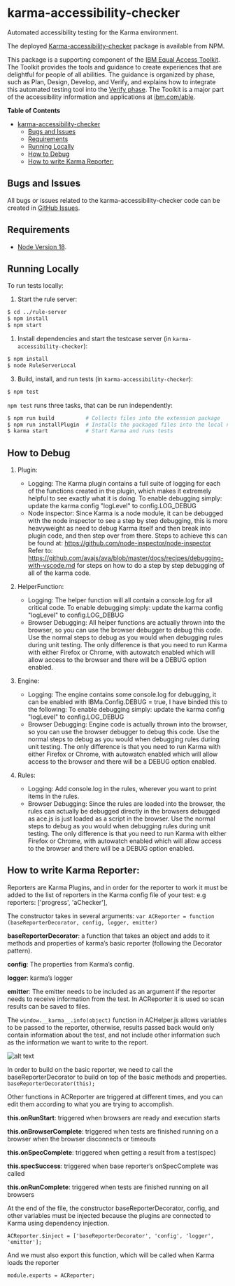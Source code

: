 # karma-accessibility-checker

Automated accessibility testing for the Karma environment.

The deployed [Karma-accessibility-checker](https://www.npmjs.com/package/karma-accessibility-checker) package is available from NPM.

This package is a supporting component of the [IBM Equal Access Toolkit](https://ibm.com/able/toolkit).
The Toolkit provides the tools and guidance to create experiences that are delightful for people of all abilities.
The guidance is organized by phase, such as Plan, Design, Develop, and Verify, and explains how to integrate this automated testing tool into the [Verify phase](https://www.ibm.com/able/toolkit/verify/overview).
The Toolkit is a major part of the accessibility information and applications at [ibm.com/able](https://ibm.com/able/).

<!-- START doctoc generated TOC please keep comments here to allow auto update -->
<!-- DON'T EDIT THIS SECTION, INSTEAD RE-RUN doctoc TO UPDATE -->
**Table of Contents**

- [karma-accessibility-checker](#karma-accessibility-checker)
  - [Bugs and Issues](#bugs-and-issues)
  - [Requirements](#requirements)
  - [Running Locally](#running-locally)
  - [How to Debug](#how-to-debug)
  - [How to write Karma Reporter:](#how-to-write-karma-reporter)

<!-- END doctoc generated TOC please keep comment here to allow auto update -->

## Bugs and Issues

All bugs or issues related to the karma-accessibility-checker code can be created in [GitHub Issues](https://github.com/IBMa/equal-access/issues).

## Requirements

* [Node Version 18](https://nodejs.org/en/download/).

## Running Locally

To run tests locally:

1) Start the rule server:
```bash
$ cd ../rule-server
$ npm install
$ npm start
```
1) Install dependencies and start the testcase server (in `karma-accessibility-checker`):
```bash
$ npm install
$ node RuleServerLocal
```
3) Build, install, and run tests (in `karma-accessibility-checker`):
```bash
$ npm test
```

`npm test` runs three tasks, that can be run independently:
```bash
$ npm run build          # Collects files into the extension package
$ npm run installPlugin  # Installs the packaged files into the local node_modules
$ karma start            # Start Karma and runs tests
```

## How to Debug
1. Plugin:
    - Logging:
        The Karma plugin contains a full suite of logging for each of the functions created in the plugin, which makes it extremely helpful to see exactly what it is doing.
        To enable debugging simply: update the karma config "logLevel" to config.LOG_DEBUG
    - Node inspector:
        Since Karma is a node module, it can be debugged with the node inspector to see a step by step debugging, this is more heavyweight as need to debug Karma itself and then break into plugin code, and then step over from there. Steps to achieve this can be found at:  https://github.com/node-inspector/node-inspector
        Refer to: https://github.com/avajs/ava/blob/master/docs/recipes/debugging-with-vscode.md for steps on how to do a step by step debugging of all of the karma code.

2. HelperFunction:
    - Logging:
        The helper function will all contain a console.log for all critical code.
        To enable debugging simply: update the karma config "logLevel" to config.LOG_DEBUG
    - Browser Debugging:
        All helper functions are actually thrown into the browser, so you can use the browser debugger to debug this code. Use the normal steps to debug as you would when debugging rules during unit testing. The only difference is that you need to run Karma with either Firefox or Chrome, with autowatch enabled which will allow access to the browser and there will be a DEBUG option enabled.

3. Engine:
    - Logging:
        The engine contains some console.log for debugging, it can be enabled with IBMa.Config.DEBUG = true, I have binded this to the following:
        To enable debugging simply: update the karma config "logLevel" to config.LOG_DEBUG
    - Browser Debugging:
        Engine code is actually thrown into the browser, so you can use the browser debugger to debug this code. Use the normal steps to debug as you would when debugging rules during unit testing. The only difference is that you need to run Karma with either Firefox or Chrome, with autowatch enabled which will allow access to the browser and there will be a DEBUG option enabled.

4. Rules:
    - Logging:
        Add console.log in the rules, wherever you want to print items in the rules.
    - Browser Debugging:
        Since the rules are loaded into the browser, the rules can actually be debugged directly in the browsers debugged as ace.js is just loaded as a script in the browser. Use the normal steps to debug as you would when debugging rules during unit testing. The only difference is that you need to run Karma with either Firefox or Chrome, with autowatch enabled which will allow access to the browser and there will be a DEBUG option enabled.


## How to write Karma Reporter:

Reporters are Karma Plugins, and in order for the reporter to work it must be added to the list of reporters in the Karma config file of your test: e.g reporters: ['progress', 'aChecker'],

The constructor takes in several arguments:
```var ACReporter = function (baseReporterDecorator, config, logger, emitter) ```

**baseReporterDecorator**: a function that takes an object and adds to it methods and properties of karma’s basic reporter (following the Decorator pattern).

**config**: The properties from Karma’s config.

**logger**: karma’s logger

**emitter**: The emitter needs to be included as an argument if the reporter needs to receive information from the test. In ACReporter it is used so scan results can be saved to files.

The ```window.__karma__.info(object)``` function in ACHelper.js allows variables to be passed to the reporter, otherwise, results passed back would only contain information about the test, and not include other information such as the information we want to write to the report.

![alt text](./windowinfokarma.png)

In order to build on the basic reporter, we need to call the baseReporterDecorator to build on top of the basic methods and properties.
```baseReporterDecorator(this);```

Other functions in ACReporter are triggered at different times, and you can edit them according to what you are trying to accomplish.

**this.onRunStart**: triggered when browsers are ready and execution starts

**this.onBrowserComplete**: triggered when tests are finished running on a browser when the browser disconnects or timeouts

**this.onSpecComplete**: triggered when getting a result from a test(spec)

**this.specSuccess**: triggered when base reporter’s onSpecComplete was called

**this.onRunComplete**: triggered when tests are finished running on all browsers

At the end of the file, the constructor baseReporterDecorator, config, and other variables must be injected because the plugins are connected to Karma using dependency injection.

```ACReporter.$inject = ['baseReporterDecorator', 'config', 'logger', 'emitter'];```

And we must also export this function, which will be called when Karma loads the reporter

```module.exports = ACReporter;```
